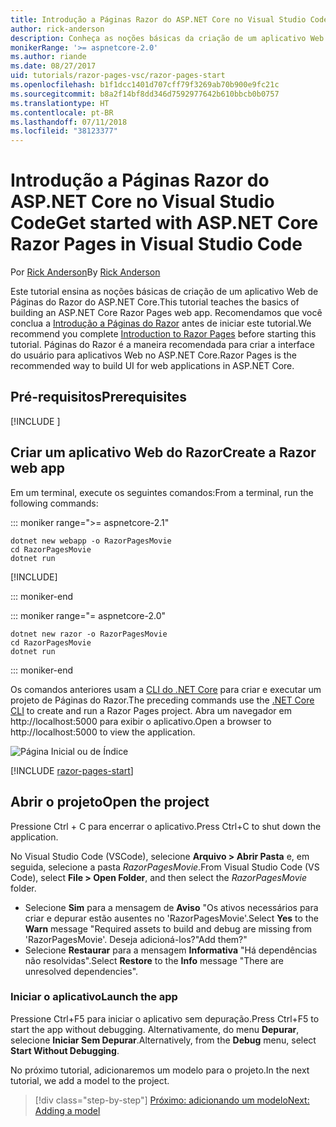 ```yaml
---
title: Introdução a Páginas Razor do ASP.NET Core no Visual Studio Code
author: rick-anderson
description: Conheça as noções básicas da criação de um aplicativo Web Páginas Razor do ASP.NET Core Razor com o Visual Studio Code.
monikerRange: '>= aspnetcore-2.0'
ms.author: riande
ms.date: 08/27/2017
uid: tutorials/razor-pages-vsc/razor-pages-start
ms.openlocfilehash: b1f1dcc1401d707cff79f3269ab70b900e9fc21c
ms.sourcegitcommit: b8a2f14bf8dd346d7592977642b610bbcb0b0757
ms.translationtype: HT
ms.contentlocale: pt-BR
ms.lasthandoff: 07/11/2018
ms.locfileid: "38123377"
---
```

# <a name="get-started-with-aspnet-core-razor-pages-in-visual-studio-code"></a><span data-ttu-id="2d32c-103">Introdução a Páginas Razor do ASP.NET Core no Visual Studio Code</span><span class="sxs-lookup"><span data-stu-id="2d32c-103">Get started with ASP.NET Core Razor Pages in Visual Studio Code</span></span>

<span data-ttu-id="2d32c-104">Por [Rick Anderson](https://twitter.com/RickAndMSFT)</span><span class="sxs-lookup"><span data-stu-id="2d32c-104">By [Rick Anderson](https://twitter.com/RickAndMSFT)</span></span>

<span data-ttu-id="2d32c-105">Este tutorial ensina as noções básicas de criação de um aplicativo Web de Páginas do Razor do ASP.NET Core.</span><span class="sxs-lookup"><span data-stu-id="2d32c-105">This tutorial teaches the basics of building an ASP.NET Core Razor Pages web app.</span></span> <span data-ttu-id="2d32c-106">Recomendamos que você conclua a [Introdução a Páginas do Razor](xref:razor-pages/index) antes de iniciar este tutorial.</span><span class="sxs-lookup"><span data-stu-id="2d32c-106">We recommend you complete [Introduction to Razor Pages](xref:razor-pages/index) before starting this tutorial.</span></span> <span data-ttu-id="2d32c-107">Páginas do Razor é a maneira recomendada para criar a interface do usuário para aplicativos Web no ASP.NET Core.</span><span class="sxs-lookup"><span data-stu-id="2d32c-107">Razor Pages is the recommended way to build UI for web applications in ASP.NET Core.</span></span>

## <a name="prerequisites"></a><span data-ttu-id="2d32c-108">Pré-requisitos</span><span class="sxs-lookup"><span data-stu-id="2d32c-108">Prerequisites</span></span>

[!INCLUDE [](~/includes/net-core-prereqs-vscode.md)]

## <a name="create-a-razor-web-app"></a><span data-ttu-id="2d32c-109">Criar um aplicativo Web do Razor</span><span class="sxs-lookup"><span data-stu-id="2d32c-109">Create a Razor web app</span></span>

<span data-ttu-id="2d32c-110">Em um terminal, execute os seguintes comandos:</span><span class="sxs-lookup"><span data-stu-id="2d32c-110">From a terminal, run the following commands:</span></span>

::: moniker range=">= aspnetcore-2.1"

```console
dotnet new webapp -o RazorPagesMovie
cd RazorPagesMovie
dotnet run
```

[!INCLUDE[](~/includes/webapp-alias-notice.md)]

::: moniker-end

::: moniker range="= aspnetcore-2.0"

```console
dotnet new razor -o RazorPagesMovie
cd RazorPagesMovie
dotnet run
```

::: moniker-end

<span data-ttu-id="2d32c-111">Os comandos anteriores usam a [CLI do .NET Core](https://docs.microsoft.com/dotnet/core/tools/dotnet) para criar e executar um projeto de Páginas do Razor.</span><span class="sxs-lookup"><span data-stu-id="2d32c-111">The preceding commands use the [.NET Core CLI](https://docs.microsoft.com/dotnet/core/tools/dotnet) to create and run a Razor Pages project.</span></span> <span data-ttu-id="2d32c-112">Abra um navegador em http://localhost:5000 para exibir o aplicativo.</span><span class="sxs-lookup"><span data-stu-id="2d32c-112">Open a browser to http://localhost:5000 to view the application.</span></span>

![Página Inicial ou de Índice](../razor-pages/razor-pages-start/_static/home.png)

[!INCLUDE [razor-pages-start](../../includes/RP/razor-pages-start.md)]

## <a name="open-the-project"></a><span data-ttu-id="2d32c-114">Abrir o projeto</span><span class="sxs-lookup"><span data-stu-id="2d32c-114">Open the project</span></span>

<span data-ttu-id="2d32c-115">Pressione Ctrl + C para encerrar o aplicativo.</span><span class="sxs-lookup"><span data-stu-id="2d32c-115">Press Ctrl+C to shut down the application.</span></span>

<span data-ttu-id="2d32c-116">No Visual Studio Code (VSCode), selecione **Arquivo > Abrir Pasta** e, em seguida, selecione a pasta *RazorPagesMovie*.</span><span class="sxs-lookup"><span data-stu-id="2d32c-116">From Visual Studio Code (VS Code), select **File > Open Folder**, and then select the *RazorPagesMovie* folder.</span></span>

- <span data-ttu-id="2d32c-117">Selecione **Sim** para a mensagem de **Aviso** "Os ativos necessários para criar e depurar estão ausentes no 'RazorPagesMovie'.</span><span class="sxs-lookup"><span data-stu-id="2d32c-117">Select **Yes** to the **Warn** message "Required assets to build and debug are missing from 'RazorPagesMovie'.</span></span> <span data-ttu-id="2d32c-118">Deseja adicioná-los?"</span><span class="sxs-lookup"><span data-stu-id="2d32c-118">Add them?"</span></span>
- <span data-ttu-id="2d32c-119">Selecione **Restaurar** para a mensagem **Informativa** "Há dependências não resolvidas".</span><span class="sxs-lookup"><span data-stu-id="2d32c-119">Select **Restore** to the **Info** message "There are unresolved dependencies".</span></span>

### <a name="launch-the-app"></a><span data-ttu-id="2d32c-120">Iniciar o aplicativo</span><span class="sxs-lookup"><span data-stu-id="2d32c-120">Launch the app</span></span>

<span data-ttu-id="2d32c-121">Pressione Ctrl+F5 para iniciar o aplicativo sem depuração.</span><span class="sxs-lookup"><span data-stu-id="2d32c-121">Press Ctrl+F5 to start the app without debugging.</span></span> <span data-ttu-id="2d32c-122">Alternativamente, do menu **Depurar**, selecione **Iniciar Sem Depurar**.</span><span class="sxs-lookup"><span data-stu-id="2d32c-122">Alternatively, from the **Debug** menu, select **Start Without Debugging**.</span></span>

<span data-ttu-id="2d32c-123">No próximo tutorial, adicionaremos um modelo para o projeto.</span><span class="sxs-lookup"><span data-stu-id="2d32c-123">In the next tutorial, we add a model to the project.</span></span> 

> [!div class="step-by-step"]
> [<span data-ttu-id="2d32c-124">Próximo: adicionando um modelo</span><span class="sxs-lookup"><span data-stu-id="2d32c-124">Next: Adding a model</span></span>](xref:tutorials/razor-pages-vsc/model)  
